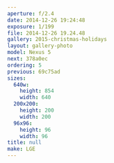```yaml
---
aperture: f/2.4
date: 2014-12-26 19:24:48
exposure: 1/199
file: 2014-12-26 19.24.48
gallery: 2015-christmas-holidays
layout: gallery-photo
model: Nexus 5
next: 378a0ec
ordering: 5
previous: 69c75ad
sizes:
  640w:
    height: 854
    width: 640
  200x200:
    height: 200
    width: 200
  96x96:
    height: 96
    width: 96
title: null
make: LGE
---
```

